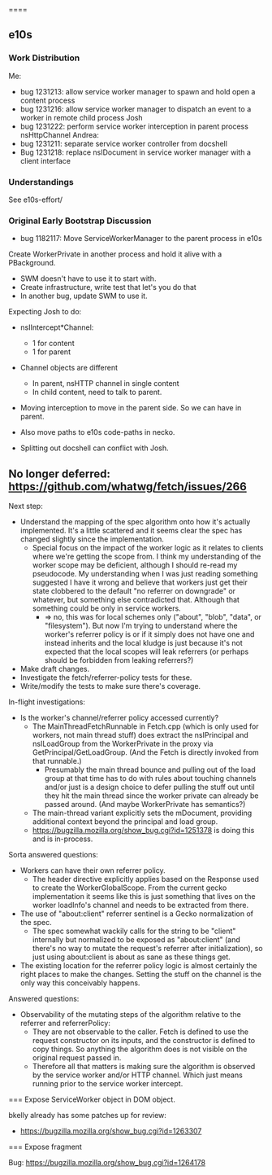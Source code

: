====

## e10s

### Work Distribution

Me:
* bug 1231213: allow service worker manager to spawn and hold open a content process
* bug 1231216: allow service worker manager to dispatch an event to a worker in remote child process
Josh
* bug 1231222: perform service worker interception in parent process nsHttpChannel
Andrea:
* bug 1231211: separate service worker controller from docshell
* Bug 1231218: replace nsIDocument in service worker manager with a client interface

### Understandings

See e10s-effort/

### Original Early Bootstrap Discussion

* bug 1182117: Move ServiceWorkerManager to the parent process in e10s

Create WorkerPrivate in another process and hold it alive with a PBackground.
* SWM doesn't have to use it to start with.
* Create infrastructure, write test that let's you do that
* In another bug, update SWM to use it.

Expecting Josh to do:
* nsIIntercept*Channel:
  * 1 for content
  * 1 for parent
* Channel objects are different
  * In parent, nsHTTP channel in single content
  * In child content, need to talk to parent.
* Moving interception to move in the parent side.  So we can have in parent.
* Also move paths to e10s code-paths in necko.

* Splitting out docshell can conflict with Josh.




## No longer deferred: https://github.com/whatwg/fetch/issues/266

Next step:
* Understand the mapping of the spec algorithm onto how it's actually
  implemented.  It's a little scattered and it seems clear the spec has changed
  slightly since the implementation.
  * Special focus on the impact of the worker logic as it relates to clients
    where we're getting the scope from.  I think my understanding of the worker
    scope may be deficient, although I should re-read my pseudocode.  My
    understanding when I was just reading something suggested I have it wrong
    and believe that workers just get their state clobbered to the default
    "no referrer on downgrade" or whatever, but something else contradicted
    that.  Although that something could be only in service workers.
    * => no, this was for local schemes only ("about", "blob", "data", or
      "filesystem").  But now I'm trying to understand where the worker's
      referrer policy is or if it simply does not have one and instead inherits
      and the local kludge is just because it's not expected that the local
      scopes will leak referrers (or perhaps should be forbidden from leaking
      referrers?)
* Make draft changes.
* Investigate the fetch/referrer-policy tests for these.
* Write/modify the tests to make sure there's coverage.


In-flight investigations:
* Is the worker's channel/referrer policy accessed currently?
  * The MainThreadFetchRunnable in Fetch.cpp (which is only used for workers,
    not main thread stuff) does extract the nsIPrincipal and nsILoadGroup from
    the WorkerPrivate in the proxy via GetPrincipal/GetLoadGroup.  (And the
    Fetch is directly invoked from that runnable.)
    * Presumably the main thread bounce and pulling out of the load group at
      that time has to do with rules about touching channels and/or just is a
      design choice to defer pulling the stuff out until they hit the main
      thread since the worker private can already be passed around.  (And maybe
      WorkerPrivate has semantics?)
  * The main-thread variant explicitly sets the mDocument, providing additional
    context beyond the principal and load group.
  * https://bugzilla.mozilla.org/show_bug.cgi?id=1251378 is doing this and is
    in-process.

Sorta answered questions:
* Workers can have their own referrer policy.
  * The header directive explicitly applies based on the Response used to create
    the WorkerGlobalScope.  From the current gecko implementation it seems like
    this is just something that lives on the worker loadInfo's channel and needs
    to be extracted from there.
* The use of "about:client" referrer sentinel is a Gecko normalization of the
  spec.
  * The spec somewhat wackily calls for the string to be "client" internally but
    normalized to be exposed as "about:client" (and there's no way to mutate the
    request's referrer after initialization), so just using about:client is
    about as sane as these things get.
* The existing location for the referrer policy logic is almost certainly the
  right places to make the changes.  Setting the stuff on the channel is the
  only way this conceivably happens.

Answered questions:
* Observability of the mutating steps of the algorithm relative to the referrer
  and referrerPolicy:
  * They are not observable to the caller.  Fetch is defined to use the request
    constructor on its inputs, and the constructor is defined to copy things.
    So anything the algorithm does is not visible on the original request passed
    in.
  * Therefore all that matters is making sure the algorithm is observed by the
    service worker and/or HTTP channel.  Which just means running prior to the
    service worker intercept.


=== Expose ServiceWorker object in DOM object.

bkelly already has some patches up for review:
* https://bugzilla.mozilla.org/show_bug.cgi?id=1263307

=== Expose fragment

Bug: https://bugzilla.mozilla.org/show_bug.cgi?id=1264178
